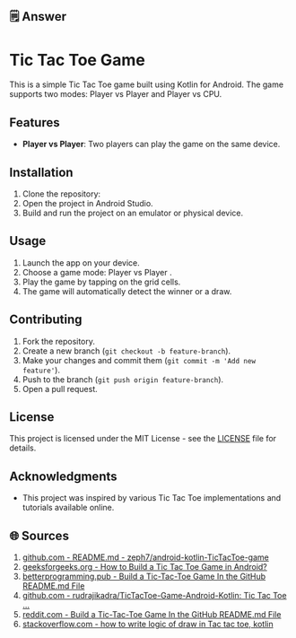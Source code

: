 
## 🗒️ Answer

# Tic Tac Toe Game

This is a simple Tic Tac Toe game built using Kotlin for Android. The game supports two modes: Player vs Player and Player vs CPU.

## Features
- **Player vs Player**: Two players can play the game on the same device.

## Installation
1. Clone the repository:
2. Open the project in Android Studio.
3. Build and run the project on an emulator or physical device.

## Usage
1. Launch the app on your device.
2. Choose a game mode: Player vs Player .
3. Play the game by tapping on the grid cells.
4. The game will automatically detect the winner or a draw.

## Contributing
1. Fork the repository.
2. Create a new branch (`git checkout -b feature-branch`).
3. Make your changes and commit them (`git commit -m 'Add new feature'`).
4. Push to the branch (`git push origin feature-branch`).
5. Open a pull request.

## License
This project is licensed under the MIT License - see the [LICENSE](LICENSE) file for details.

## Acknowledgments
- This project was inspired by various Tic Tac Toe implementations and tutorials available online.

## 🌐 Sources
1. [github.com - README.md - zeph7/android-kotlin-TicTacToe-game](https://github.com/zeph7/android-kotlin-TicTacToe-game/blob/master/README.md)
2. [geeksforgeeks.org - How to Build a Tic Tac Toe Game in Android?](https://www.geeksforgeeks.org/how-to-build-a-tic-tac-toe-game-in-android/)
3. [betterprogramming.pub - Build a Tic-Tac-Toe Game In the GitHub README.md File](https://betterprogramming.pub/play-tic-tac-toe-from-github-readme-md-file-754539603380)
4. [github.com - rudrajikadra/TicTacToe-Game-Android-Kotlin: Tic Tac Toe ...](https://github.com/rudrajikadra/TicTacToe-Game-Android-Kotlin)
5. [reddit.com - Build a Tic-Tac-Toe Game In the GitHub README.md File](https://www.reddit.com/r/golang/comments/xq8kpt/build_a_tictactoe_game_in_the_github_readmemd_file/)
6. [stackoverflow.com - how to write logic of draw in Tac tac toe, kotlin](https://stackoverflow.com/questions/65375110/how-to-write-logic-of-draw-in-tac-tac-toe-kotlin)
